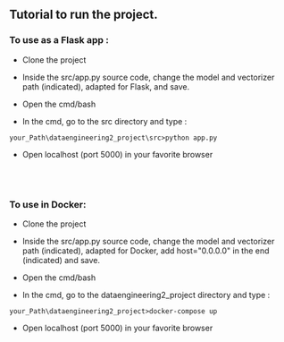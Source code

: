 ## Tutorial to run the project.

### To use as a Flask app :

* Clone the project  

* Inside the src/app.py source code, change the model and vectorizer path (indicated), adapted for Flask, and save.  

* Open the cmd/bash  

* In the cmd, go to the src directory and type :
```
your_Path\dataengineering2_project\src>python app.py
```
* Open localhost (port 5000) in your favorite browser
<br>
<br>



### To use in Docker:

* Clone the project  

* Inside the src/app.py source code, change the model and vectorizer path (indicated), adapted for Docker, add host="0.0.0.0" in the end (indicated) and save.  

* Open the cmd/bash  

* In the cmd, go to the dataengineering2_project directory and type :
```
your_Path\dataengineering2_project>docker-compose up
```
* Open localhost (port 5000) in your favorite browser
